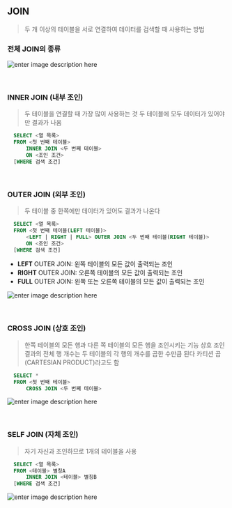 ## JOIN

> 두 개 이상의 테이블을 서로 연결하여 데이터를 검색할 때 사용하는 방법

### 전체 JOIN의 종류

![enter image description here](https://img1.daumcdn.net/thumb/R1280x0/?scode=mtistory2&fname=https://blog.kakaocdn.net/dn/dDEw7X/btq9JMk9qhb/pPskEIME2lxV3TpOEqLCJk/img.png)

<br/>

### INNER JOIN (내부 조인)

> 두 테이블을 연결할 때 가장 많이 사용하는 것
> 두 테이블에 모두 데이터가 있어야만 결과가 나옴

```sql
  SELECT <열 목록>
  FROM <첫 번째 테이블>
      INNER JOIN <두 번째 테이블>
      ON <조인 조건>
  [WHERE 검색 조건]
```

<br/>

### OUTER JOIN (외부 조인)

> 두 테이블 중 한쪽에만 데이터가 있어도 결과가 나온다

```sql
  SELECT <열 목록>
  FROM <첫 번째 테이블(LEFT 테이블)>
      <LEFT | RIGHT | FULL> OUTER JOIN <두 번째 테이블(RIGHT 테이블)>
      ON <조인 조건>
  [WHERE 검색 조건]
```

- **LEFT** OUTER JOIN: 왼쪽 테이블의 모든 값이 출력되는 조인
- **RIGHT** OUTER JOIN: 오른쪽 테이블의 모든 값이 출력되는 조인
- **FULL** OUTER JOIN: 왼쪽 또는 오른쪽 테이블의 모든 값이 출력되는 조인

![enter image description here](https://hongong.hanbit.co.kr/wp-content/uploads/2021/11/OUTER-JOIN_%EB%8D%94%EC%95%8C%EC%95%84%EB%B3%B4%EA%B8%B0-800x800.png)

<br/>

### CROSS JOIN (상호 조인)

> 한쪽 테이블의 모든 행과 다른 쪽 테이블의 모든 행을 조인시키는 기능
> 상호 조인 결과의 전체 행 개수는 두 테이블의 각 행의 개수를 곱한 수만큼 된다
> 카티션 곱(CARTESIAN PRODUCT)라고도 함

```sql
  SELECT *
  FROM <첫 번째 테이블>
      CROSS JOIN <두 번째 테이블>
```

![enter image description here](https://hongong.hanbit.co.kr/wp-content/uploads/2021/11/%ED%98%BC%EC%9E%90-%EA%B3%B5%EB%B6%80%ED%95%98%EB%8A%94-SQL_CROSS-JOIN-800x800.png)

<br/>

### SELF JOIN (자체 조인)

> 자기 자신과 조인하므로 1개의 테이블을 사용

```sql
  SELECT <열 목록>
  FROM <테이블> 별칭A
      INNER JOIN <테이블> 별칭B
  [WHERE 검색 조건]
```

![enter image description here](https://hongong.hanbit.co.kr/wp-content/uploads/2021/11/%ED%98%BC%EC%9E%90-%EA%B3%B5%EB%B6%80%ED%95%98%EB%8A%94-SQL_SELF-JOIN-800x800.png)

<br/>
